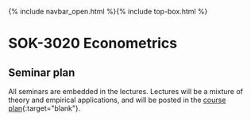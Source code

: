 {% include navbar_open.html %}{% include top-box.html %}
# SOK-3020 Econometrics

## Seminar plan   

All seminars are embedded in the lectures. Lectures will be a mixture of theory and empirical applications, and will be posted in the [course plan](https://uit-sok-3020-h23.github.io/forelesningsplan.html){:target="blank"}.
